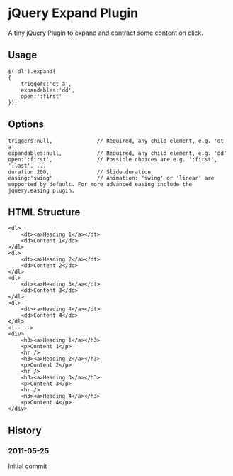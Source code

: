 # jQuery Expand Plugin
A tiny jQuery Plugin to expand and contract some content on click.

## Usage
	$('dl').expand(
	{
		triggers:'dt a',
		expandables:'dd',
		open:':first'
	});

## Options
	triggers:null,				// Required, any child element, e.g. 'dt a'
	expandables:null,			// Required, any child element, e.g. 'dd'
	open:':first',				// Possible choices are e.g. ':first', ':last', ...
	duration:200,				// Slide duration
	easing:'swing'				// Animation: 'swing' or 'linear' are supported by default. For more advanced easing include the jquery.easing plugin.

## HTML Structure
	<dl>
		<dt><a>Heading 1</a></dt>
		<dd>Content 1</dd>
	</dl>
	<dl>
		<dt><a>Heading 2</a></dt>
		<dd>Content 2</dd>
	</dl>
	<dl>
		<dt><a>Heading 3</a></dt>
		<dd>Content 3</dd>
	</dl>
	<dl>
		<dt><a>Heading 4</a></dt>
		<dd>Content 4</dd>
	</dl>
	<!-- -->
	<div>
		<h3><a>Heading 1</a></h3>
		<p>Content 1</p>
		<hr />
		<h3><a>Heading 2</a></h3>
		<p>Content 2</p>
		<hr />
		<h3><a>Heading 3</a></h3>
		<p>Content 3</p>
		<hr />
		<h3><a>Heading 4</a></h3>
		<p>Content 4</p>
	</div>

## History
### 2011-05-25
Initial commit